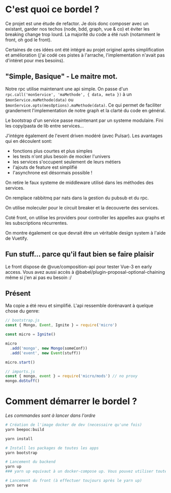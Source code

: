 # C'est quoi ce bordel ?

Ce projet est une étude de refactor. Je dois donc composer avec un existant, garder nos techos (node, bdd, graph, vue & co) et éviter les breaking change trop lourd. La majorité du code a été rush (notamment le front, oh god le front).

Certaines de ces idées ont été intégré au projet originel après simplification et amélioration (j'ai codé ces pistes à l'arrache, l'implementation n'avait pas d'intéret pour mes besoins). 

## "Simple, Basique" - Le maitre mot.

Notre rpc utilise maintenant une api simple. On passe d'un `rpc.call('monService', 'maMethode', { data, meta })` à un `$monService.maMethode(data)` ou `$monService.opts(mesOptions).maMethode(data)`. Ce qui permet de faciliter grandement l'implementation de notre graph et la clarté du code en général. 

Le bootstrap d'un service passe maintenant par un systeme modulaire. Fini les copy/pasta de lib entre services...

J'intégre également de l'event driven modéré (avec Pulsar). Les avantages qui en découlent sont:
- fonctions plus courtes et plus simples
- les tests n'ont plus besoin de mocker l'univers 
- les services s'occupent seulement de leurs métiers 
- l'ajouts de feature est simplifié 
- l'asynchrone est désormais possible !

On retire le faux systeme de middleware utilisé dans les méthodes des services.

On remplace rabbitmq par nats dans la gestion du pubsub et du rpc.

On utilise moleculer pour le circuit breaker et la decouverte des services.

Coté front, on utilise les providers pour controller les appelles aux graphs et les subscriptions récurrentes. 

On montre également ce que devrait être un véritable design system à l'aide de Vuetify.


## Fun stuff... parce qu'il faut bien se faire plaisir


Le front dispose de @vue/composition-api pour tester Vue-3 en early access. Vous avez aussi accès à @babel/plugin-proposal-optional-chaining même si j'en ai pas eu besoin :/


## Présent

Ma copie a été revu et simplifié. L'api ressemble dorénavant à quelque chose du genre:

``` javascript
// bootstrap.js
const { Mongo, Event, Ignite } = require('micro')

const micro = Ignite()

micro
  .add('mongo', new Mongo(someConf))
  .add('event', new Event(stuff))

micro.start()

// imports.js
const { mongo, event } = require('micro/mods') // no proxy 
mongo.doStuff()
```



# Comment démarrer le bordel ?

_Les commandes sont à lancer dans l'ordre_

``` bash
# Création de l'image docker de dev (necessaire qu'une fois)
yarn beepoc:build

yarn install

# Install les packages de toutes les apps
yarn bootstrap

# Lancement du backend
yarn up
### yarn up equivaut à un docker-compose up. Vous pouvez utiliser toutes les fonctionnalites de docker-compose normalement. (docker-compose logs, docker-compose stop, docker-compose restart, ...)

# Lancement du front (à effectuer toujours après le yarn up)
yarn serve
```

